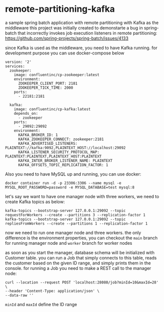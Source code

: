 # remote-partitioning-kafka
a sample spring batch application with remote partitioning with Kafka as the middleware
this project was initially created to demonstarte a bug in spring-batch that incorrectly invokes job execution listeners in remote partitioning: https://github.com/spring-projects/spring-batch/issues/4133

since Kafka is used as the middleware, you need to have Kafka running. for development purpose you can use docker-compose below
```
version: '2'
services:
  zookeeper:
    image: confluentinc/cp-zookeeper:latest
    environment:
      ZOOKEEPER_CLIENT_PORT: 2181
      ZOOKEEPER_TICK_TIME: 2000
    ports:
      - 22181:2181
  
  kafka:
    image: confluentinc/cp-kafka:latest
    depends_on:
      - zookeeper
    ports:
      - 29092:29092
    environment:
      KAFKA_BROKER_ID: 1
      KAFKA_ZOOKEEPER_CONNECT: zookeeper:2181
      KAFKA_ADVERTISED_LISTENERS: PLAINTEXT://kafka:9092,PLAINTEXT_HOST://localhost:29092
      KAFKA_LISTENER_SECURITY_PROTOCOL_MAP: PLAINTEXT:PLAINTEXT,PLAINTEXT_HOST:PLAINTEXT
      KAFKA_INTER_BROKER_LISTENER_NAME: PLAINTEXT
      KAFKA_OFFSETS_TOPIC_REPLICATION_FACTOR: 1
```

Also you need to have MySQL up and running, you can use docker:
```
docker container run -d -p 23306:3306 --name mysql -e MYSQL_ROOT_PASSWORD=password -e MYSQL_DATABASE=test mysql:8
```

let's say we want to have one manager node with three workers, we need to create Kafka topics as below:
```
kafka-topics --bootstrap-server 127.0.0.1:29092 --topic requestForWorkers --create --partitions 3 --replication-factor 1
kafka-topics --bootstrap-server 127.0.0.1:29092 --topic repliesFromWorkers --create --partitions 1 --replication-factor 1
```

now we need to run one manager node and three workers. the only difference is the environment properties, you can checkout the `main` branch for running manager node and `worker` branch for worker nodes


as soon as you start the manager, database schema will be initialized with Customer table. you can run a Job that simply connects to this table, reads the customer based on the given ID range, and simply prints them in the console.
for running a Job you need to make a REST call to the manager node:

```
curl --location --request POST 'localhost:28080/job?minId=10&maxId=28' \
--header 'Content-Type: application/json' \
--data-raw ''
```
`minId` and `maxId` define the ID range
